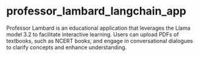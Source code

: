 # professor_lambard_langchain_app
Professor Lambard is an educational application that leverages the Llama model 3.2 to facilitate interactive learning. Users can upload PDFs of textbooks, such as NCERT books, and engage in conversational dialogues to clarify concepts and enhance understanding.
